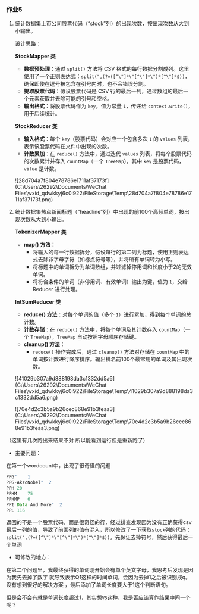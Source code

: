 ### 作业5

1. 统计数据集上市公司股票代码（“stock”列）的出现次数，按出现次数从大到小输出。

   设计思路：

   **StockMapper 类**

      - **数据预处理**：通过 `split()` 方法将 CSV 格式的每行数据分割成列。这里使用了一个正则表达式：`split(",(?=([^\"]*\"[^\"]*\")*[^\"]*$))`，确保即使在逗号被包含在引号内时，也不会错误分割。
      - **提取股票代码**：假设股票代码是 CSV 行的最后一列，通过数组的最后一个元素获取并去除可能的引号和空格。
      - **输出格式**：将股票代码作为 `key`，值为常量 `1`，传递给 `context.write()`，用于后续统计。

   **StockReducer 类**

      - **输入格式**：每个 `key`（股票代码）会对应一个包含多次 `1` 的 `values` 列表，表示该股票代码在文件中出现的次数。
      - **计数累加**：在 `reduce()` 方法中，通过迭代 `values` 列表，将每个股票代码的次数累计并存入 `countMap`（一个 `TreeMap`），其中 `key` 是股票代码，`value` 是计数。

   ![28d704a7f804e78786e1711af37173f](C:\Users\26292\Documents\WeChat Files\wxid_qdwkkyj6c0l922\FileStorage\Temp\28d704a7f804e78786e1711af37173f.png)

2. 统计数据集热点新闻标题（“headline”列）中出现的前100个⾼频单词，按出现次数从⼤到⼩输出。

    **TokenizerMapper 类**

      - **map() 方法**：
        - 将输入的每一行数据拆分，假设每行的第二列为标题，使用正则表达式去除非字母字符（如标点符号等），并将所有单词转为小写。
        - 将标题中的单词拆分为单词数组，并过滤掉停用词和长度小于2的无效单词。
        - 将符合条件的单词（非停用词、有效单词）输出为键，值为 `1`，交给 Reducer 进行处理。

   **IntSumReducer 类**

      - **reduce() 方法**：对每个单词的值（多个 `1`）进行累加，得到每个单词的总计数。
      - **计数存储**：在 `reduce()` 方法中，将每个单词及其计数存入 `countMap`（一个 `TreeMap`），`TreeMap` 自动按照字母顺序存储键。
      - **cleanup() 方法**：
        -  `reduce()` 操作完成后，通过 `cleanup()` 方法对存储在 `countMap` 中的单词按计数进行降序排序。输出排名前100个最常用的单词及其出现次数。

   ![41029b307a9d888198da3c1332dd5a6](C:\Users\26292\Documents\WeChat Files\wxid_qdwkkyj6c0l922\FileStorage\Temp\41029b307a9d888198da3c1332dd5a6.png)

   ![70e4d2c3b5a9b26cec868e91b3feaa3](C:\Users\26292\Documents\WeChat Files\wxid_qdwkkyj6c0l922\FileStorage\Temp\70e4d2c3b5a9b26cec868e91b3feaa3.png)

（这里有几次跑出来结果不对 所以能看到运行但是重新跑了）

- 主要问题：

在第一个wordcount中，出现了很奇怪的问题

```java
PPG"	1
PPG-AkzoNobel"	2
PPH	20
PPHM	75
PPHMP	6
PPI Data And More"	2
PPL	116
```

返回的不是一个股票代码，而是很奇怪的行，经过排查发现因为没有正确获得csv最后一列的值，导致了前面列的值有混入，所以修改了一下获取`stock`列的代码：`split(",(?=([^\"]*\"[^\"]*\")*[^\"]*$))`。先保证去掉符号，然后获得最后一个单词

- 可修改的地方：

在第二个问题里，我最终获得的单词刚开始会有单个英文字母，我思考后发现是因为我先去掉了数字 就导致表示Q1这样的时间单词，会因为去掉1之后被识别成q。没有想到很好的解决方案 ，最后添加了单词长度要大于1这个判断语句。

但是会不会有就是单词长度超过1，其实想`VS`这种，我是否应该算作结果中间一个呢？

